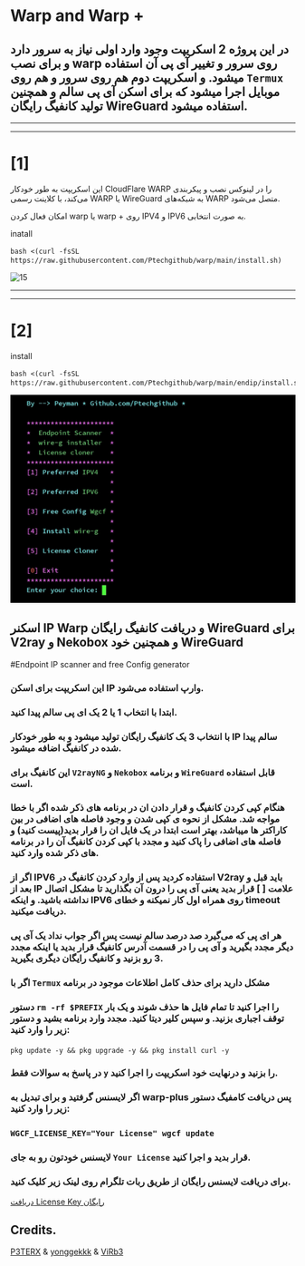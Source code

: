 # Warp and Warp +

## در این پروژه 2 اسکریپت وجود وارد اولی نیاز به سرور دارد  و برای نصب warp روی سرور و تغییر آی پی آن استفاده میشود. و اسکریپت دوم هم روی سرور و هم روی `Termux` موبایل اجرا میشود که برای اسکن آی پی سالم و همچنین تولید کانفیگ رایگان WireGuard استفاده میشود.

---
---

# [1]

 این اسکریپت به طور خودکار CloudFlare WARP را در لینوکس نصب و پیکربندی می‌کند، با کلاینت رسمی WARP یا WireGuard به شبکه‌های WARP متصل می‌شود.
 
 امکان فعال کردن warp یا warp + روی IPV4 و IPV6 به صورت انتخابی.

inatall
```
bash <(curl -fsSL https://raw.githubusercontent.com/Ptechgithub/warp/main/install.sh)
```

![15](https://raw.githubusercontent.com/Ptechgithub/configs/main/media/15.jpg)


---
---

# [2]

install
```
bash <(curl -fsSL https://raw.githubusercontent.com/Ptechgithub/warp/main/endip/install.sh)
```
![16](https://raw.githubusercontent.com/Ptechgithub/configs/main/media/16.jpg)

## اسکنر IP Warp و دریافت کانفیگ رایگان WireGuard برای V2ray و Nekobox و همچنين خود WireGuard 

#Endpoint IP scanner and free Config generator
### این اسکریپت برای اسکن IP وارپ استفاده می‌شود.
### ابتدا با انتخاب 1 یا 2 یک ای پی سالم پیدا کنید.
### با انتخاب 3 یک کانفیگ رایگان تولید میشود و به طور خودکار IP سالم  پیدا شده در کانفیگ اضافه میشود.
### این کانفیگ برای `V2rayNG` و `Nekobox` و برنامه `WireGuard` قابل استفاده است.
### هنگام کپی کردن کانفیگ و قرار دادن ان در برنامه های ذکر شده اگر با خطا مواجه شد. مشکل از نحوه ی کپی شدن و وجود فاصله های اضافی در بین کاراکتر ها میباشد، بهتر است ابتدا در یک فایل ان را قرار بدید(پیست کنید) و فاصله های اضافی را پاک کنید و مجدد با کپی کردن کانفیگ آن را در برنامه های ذکر شده وارد کنید.
### اگر از IPV6 استفاده کردید پس از وارد کردن کانفیگ در V2ray باید قبل و بعد از IP علامت [ ] قرار بدید یعنی آی پی را درون آن بگذاريد تا مشکل اتصال نداشته باشید. و اینکه IPV6 روی همراه اول کار نمیکنه و خطای timeout دریافت میکنید.
### هر ای پی که می‌گیرد صد درصد سالم نیست پس اگر جواب نداد یک آی پی دیگر مجدد بگیرید و آی پی را در قسمت آدرس کانفیگ قرار بدید یا اینکه مجدد 3 رو بزنید و کانفیگ رایگان دیگری بگيريد. 
### اگر با `Termux` مشکل دارید برای حذف کامل اطلاعات موجود در برنامه
### دستور `rm -rf $PREFIX` را اجرا کنید تا تمام فایل ها حذف شوند و یک بار توقف اجباری بزنید. و سپس کلیر دیتا کنید. مجدد وارد برنامه بشید و دستور زیر را وارد کنید:
`pkg update -y && pkg upgrade -y && pkg install curl -y`
 ### در پاسخ به سوالات فقط `y` را بزنید و درنهایت خود اسکریپت را اجرا کنید.
### اگر لایسنس گرفتید و برای تبدیل به warp-plus پس دریافت کامفیگ دستور زیر را وارد کنید:
### `WGCF_LICENSE_KEY="Your License" wgcf update`
### لایسنس خودتون رو به جای `Your License` قرار بدید و اجرا کنید.

### برای دریافت لایسنس رایگان از طریق ربات تلگرام روی لینک زیر کلیک کنید.
[دریافت License Key رایگان](https://t.me/generatewarpplusbot)

## Credits.
[P3TERX](https://github.com/P3TERX/warp.sh) & [yonggekkk](https://github.com/yonggekkk?tab=repositories) & [ViRb3](https://github.com/ViRb3/wgcf)
